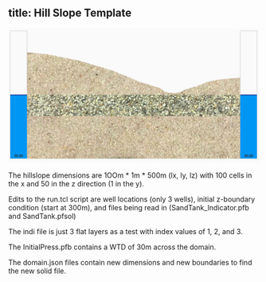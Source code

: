 title: Hill Slope Template
---

[![](./template_gallery/hill-slope.png)](https://pvw.kitware.com/sandtank/?name=hillSlope)

The hillslope dimensions are 1OOm * 1m * 500m (lx, ly, lz) with 100 cells in the x and  50 in the z direction (1 in the y).

Edits to the run.tcl script are well locations (only 3 wells), initial z-boundary condition (start at 300m), and files being read in (SandTank_Indicator.pfb and SandTank.pfsol)

The indi file is just 3 flat layers as a test with index values of 1, 2, and 3.

The InitialPress.pfb contains a WTD of 30m across the domain.

The domain.json files contain new dimensions and new boundaries to find the new solid file.
